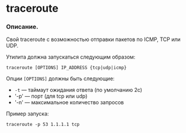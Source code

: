 # traceroute
### Описание.

Свой traceroute с возможностью отправки пакетов по ICMP, TCP или UDP.

Утилита должна запускаться следующим образом:

```
traceroute [OPTIONS] IP_ADDRESS {tcp|udp|icmp}
```

Опции `[OPTIONS]` должны быть следующие:

* `-t` — таймаут ожидания ответа (по умолчанию 2с)
* '-p' — порт (для tcp или udp)
* '-n' — максимальное количество запросов

Пример запуска:
```
traceroute -p 53 1.1.1.1 tcp
```

